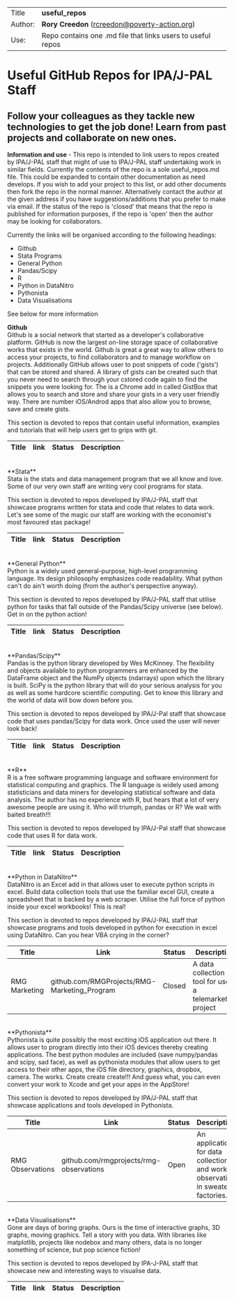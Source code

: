 |     |     |
| --- | --- |
| Title		   | **useful_repos** |
| Author:      | **Rory Creedon** (rcreedon@poverty-action.org) |
| Use:         | Repo contains one .md file that links users to useful repos |

# Useful GitHub Repos for IPA/J-PAL Staff

## Follow your colleagues as they tackle new technologies to get the job done! Learn from past projects and collaborate on new ones. 

**Information and use** - This repo is intended to link users to repos created by IPA/J-PAL staff that might of use to IPA/J-PAL staff undertaking work in similar fields. Currently the contents of the repo is a sole useful_repos.md file. This could be expanded to contain other documentation as need develops. If you wish to add your project to this list, or add other documents then fork the repo in the normal manner. Alternatively contact the author at the given address if you have suggestions/additions that you prefer to make via email. If the status of the repo is 'closed' that means that the repo is published for information purposes, if the repo is 'open' then the author may be looking for collaborators. 

Currently the links will be organised according to the following headings:
+ Github
+ Stata Programs
+ General Python
+ Pandas/Scipy
+ R
+ Python in DataNitro
+ Pythonista
+ Data Visualisations

See below for more information

**Github** <br />
Github is a social network that started as a developer's collaborative platform. GitHub is now the largest on-line storage space of collaborative works that exists in the world. Github is great a great way to allow others to access your projects, to find collaborators and to manage workflow on projects. Additionally GitHub allows user to post snippets of code ('gists') that can be stored and shared. A library of gists can be created such that you never need to search through your cstored code again to find the snippets you were looking for. The is a Chrome add in called GistBox that allows you to search and store and share your gists in a very user friendly way. There are number iOS/Androd apps that also allow you to browse, save and create gists.

This section is devoted to repos that contain useful information, examples and tutorials that will help users get to grips with git. 

| **Title**	   | **link** | **Status** | **Description** |
|	  ---	   |   ---	  |	   ---	   |		---		 |

<br />
**Stata** <br />
Stata is the stats and data management program that we all know and love. Some of our very own staff are writing very cool programs for stata. 

This section is devoted to repos developed by IPA/J-PAL staff that showcase programs written for stata and code that relates to data work. Let's see some of the magic our staff are working with the economist's most favoured stas package! 

| **Title**	   | **link** | **Status** | **Description** |
|	  ---	   |   ---	  |	   ---	   |		---		 |

<br />
**General Python** <br />
Python is a widely used general-purpose, high-level programming language. Its design philosophy emphasizes code readability. What python can't do ain't worth doing (from the author's perspective anyway). 

This section is devoted to repos developed by IPA/J-PAL staff that utilise python for tasks that fall outside of the Pandas/Scipy universe (see below). Get in on the python action!

| **Title**	   | **link** | **Status** | **Description** |
|	  ---	   |   ---	  |	   ---	   |		---		 |

<br />
**Pandas/Scipy** <br />
Pandas is the python library developed by Wes McKinney. The flexibility and objects available to python programmers are enhanced by the DataFrame object and the NumPy objects (ndarrays) upon which the library is built. SciPy is the python library that will do your serious analysis for you as well as some hardcore scientific computing. Get to know this library and the world of data will bow down before you. 

This section is devoted to repos developed by IPA/J-Pal staff that showcase code that uses pandas/Scipy for data work. Once used the user will never look back!

| **Title**	   | **link** | **Status** | **Description** |
|	  ---	   |   ---	  |	   ---	   |		---		 |

<br />
**R** <br />
R is a free software programming language and software environment for statistical computing and graphics. The R language is widely used among statisticians and data miners for developing statistical software and data analysis. The author has no experience with R, but hears that a lot of very awesome people are using it. Who will triumph, pandas or R? We wait with baited breath!!!
 
This section is devoted to repos developed by IPA/J-Pal staff that showcase code that uses R for data work.

| **Title**	   | **link** | **Status** | **Description** |
|	  ---	   |   ---	  |	   ---	   |		---		 |

<br />
**Python in DataNitro** <br />
DataNitro is an Excel add in that allows user to execute python scripts in excel. Build data collection tools that use the familiar excel GUI, create a spreadsheet that is backed by a web scraper. Utilise the full force of python inside your excel workbooks! This is real!

This section is devoted to repos developed by IPA/J-PAL staff that showcase programs and tools developed in python for execution in excel using DataNitro. Can you hear VBA crying in the corner? 

| **Title**	    | **Link** 									   | **Status** | **Description** |
| --- 			| --- 										   | --- 		| ---			  |
| RMG Marketing | github.com/RMGProjects/RMG-Marketing_Program | Closed	    | A data collection tool for use in a telemarketing project |

<br />
**Pythonista** <br />
Pythonista is quite possibly the most exciting iOS application out there. It allows user to program directly into their iOS devices thereby creating applications. The best python modules are included (save numpy/pandas and scipy, sad face), as well as pythonista modules that allow users to get access to their other apps, the iOS file directory, graphics, dropbox, camera. The works. Create create create!!! And guess what, you can even convert your work to Xcode and get your apps in the AppStore!

This section is devoted to repos developed by IPA/J-PAL staff that showcase applications and tools developed in Pythonista. 

| **Title**	   	   | **Link** 							 	 | **Status** | **Description** |
| --- 			   | --- 									 | --- 		  | ---			    |
| RMG Observations | github.com/rmgprojects/rmg-observations |	Open	  | An application for data collection and worker observation in sweater factories. |

<br />
**Data Visualisations** <br />
Gone are days of boring graphs. Ours is the time of interactive graphs, 3D graphs, moving graphics. Tell a story with you data. With libraries like matplotlib, projects like nodebox and many others, data is no longer something of science, but pop science fiction!

This section is devoted to repos developed by IPA-J-PAL staff that showcase new and interesting ways to visualise data.

| **Title**	   | **link** | **Status** | **Description** |
|	  ---	   |   ---	  |	   ---	   |		---		 |







